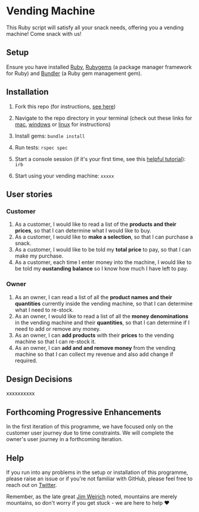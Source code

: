 # Vending Machine

This Ruby script will satisfy all your snack needs, offering you a vending machine! Come snack with us!

## Setup 

Ensure you have installed [Ruby](https://www.ruby-lang.org/en/downloads/), [Rubygems](https://rubygems.org/pages/download) (a package manager framework for Ruby) and [Bundler](https://bundler.io/) (a Ruby gem management gem).

## Installation 
1. Fork this repo (for instructions, [see here](https://help.github.com/en/articles/fork-a-repo))

1. Navigate to the repo directory in your terminal (check out these links for [mac](https://www.imore.com/how-use-terminal-mac-when-you-have-no-idea-where-start), [windows](https://www.lifewire.com/command-prompt-2625840) or [linux](https://www.howtogeek.com/140679/beginner-geek-how-to-start-using-the-linux-terminal/) for instructions)

1. Install gems: ```bundle install```

1. Run tests: ```rspec spec```

1. Start a console session (if it's your first time, see this [helpful tutorial](https://www.digitalocean.com/community/tutorials/how-to-use-irb-to-explore-ruby)): ```irb```

1. Start using your vending machine: ```xxxxx```

## User stories

### Customer
1. As a customer, I would like to read a list of the **products and their prices**, so that I can determine what I would like to buy. 
1. As a customer, I would like to **make a selection**, so that I can purchase a snack.
1. As a customer, I would like to be told my **total price** to pay, so that I can make my purchase.
1. As a customer, each time I enter money into the machine, I would like to be told my **oustanding balance** so I know how much I have left to pay.

### Owner
1. As an owner, I can read a list of all the **product names and their quantities** currently inside the vending machine, so that I can determine what I need to re-stock.
1. As an owner, I would like to read a list of all the **money denominations** in the vending machine and their **quantities**, so that I can determine if I need to add or remove any money.
1. As an owner, I can **add products** with their **prices** to the vending machine so that I can re-stock it.
1. As an owner, I can **add and and remove money** from the vending machine so that I can collect my revenue and also add change if required.

## Design Decisions
xxxxxxxxxx

## Forthcoming Progressive Enhancements
In the first iteration of this programme, we have focused only on the customer user journey due to time constraints. We will complete the owner's user journey in a forthcoming iteration. 

## Help
If you run into any problems in the setup or installation of this programme, please raise an issue or if you're not familiar with GitHub, please feel free to reach out on [Twitter](https://twitter.com/a_adewusi). 

Remember, as the late great [Jim Weirich](https://github.com/benlangfeld/ruby-koans/blob/master/README.rdoc) noted, mountains are merely mountains, so don't worry if you get stuck - we are here to help :heart:
